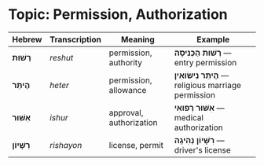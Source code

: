# Topic: Permission, Authorization

| **Hebrew** | **Transcription** | **Meaning**          | **Example** |
| ----------- | ------------------ | --------------------- | ------------------ |
| **רְשׁוּת**    | *reshut*          | permission, authority | **רְשׁוּת הַכְּנִיסָה** — entry permission                |
| **הֶיתֵּר**    | *heter*           | permission, allowance  | **הֶיתֵּר נִישּׂוּאִין** — religious marriage permission |
| **אִשּׁוּר**    | *ishur*           | approval, authorization | **אִשּׁוּר רְפוּאִי** — medical authorization          |
| **רִשָּׁיוֹן**   | *rishayon*        | license, permit         | **רִשָּׁיוֹן נְהִיגָה** — driver's license              |
